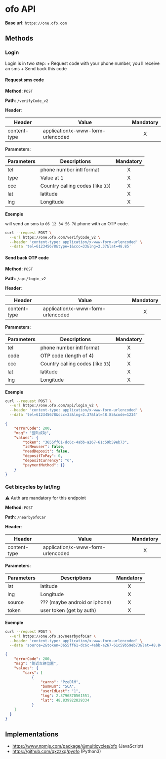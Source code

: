 # ofo API

**Base url**: `https://one.ofo.com`

## Methods

### Login

Login is in two step: + Request code with your phone number, you ll receive an sms + Send back this code

#### Request sms code

**Method**: `POST`

**Path**: `/verifyCode_v2`

**Header**:

| Header       | Value                             | Mandatory |
| ------------ | --------------------------------- | :-------: |
| content-type | application/x-www-form-urlencoded |     X     |

**Parameters**:

| Parameters | Descriptions             | Mandatory |
| ---------- | ------------------------ | :-------: |
| tel        | phone number intl format |     X     |
| type       | Value at 1               |     X     |
| ccc        | Country calling codes (like `33`) |     X     |
| lat        | latitude                 |     X     |
| lng        | Longitude                |     X     |

**Exemple**

will send an sms to `06 12 34 56 78` phone with an OTP code.

```bash
curl --request POST \
  --url https://one.ofo.com/verifyCode_v2 \
  --header 'content-type: application/x-www-form-urlencoded' \
  --data 'tel=612345678&type=1&ccc=33&lng=2.37&lat=48.85'
```

#### Send back OTP code

**Method**: `POST`

**Path**: `/api/login_v2`

**Header**:

| Header       | Value                             | Mandatory |
| ------------ | --------------------------------- | :-------: |
| content-type | application/x-www-form-urlencoded |     X     |

**Parameters**:

| Parameters | Descriptions             | Mandatory |
| ---------- | ------------------------ | :-------: |
| tel        | phone number intl format |     X     |
| code       | OTP code (length of 4)   |     X     |
| ccc        | Country calling codes (like `33`) |     X     |
| lat        | latitude                 |     X     |
| lng        | Longitude                |     X     |

**Exemple**

```bash
curl --request POST \
  --url https://one.ofo.com/api/login_v2 \
  --header 'content-type: application/x-www-form-urlencoded' \
  --data 'tel=612345678&ccc=33&lng=2.37&lat=48.85&code=1234'
```

```JSON
{
	"errorCode": 200,
	"msg": "登陆成功",
	"values": {
		"token": "3655ff61-dc6c-4abb-a267-61c59b59eb73",
		"isNewuser": false,
		"needDeposit": false,
		"depositToPay": 0,
		"depositCurrency": "€",
		"paymentMethod": {}
	}
}
```

### Get bicycles by lat/lng

:warning: Auth are mandatory for this endpoint

**Method**: `POST`

**Path**: `/nearbyofoCar`

**Header**:

| Header       | Value                             | Mandatory |
| ------------ | --------------------------------- | :-------: |
| content-type | application/x-www-form-urlencoded |     X     |

**Parameters**:

| Parameters | Descriptions                  | Mandatory |
| ---------- | ----------------------------- | :-------: |
| lat        | latitude                      |     X     |
| lng        | Longitude                     |     X     |
| source     | ??? (maybe android or iphone) |     X     |
| token      | user token (get by auth)      |     X     |

**Exemple**

```bash
curl --request POST \
  --url https://one.ofo.so/nearbyofoCar \
  --header 'content-type: application/x-www-form-urlencoded' \
  --data 'source=2&token=3655ff61-dc6c-4abb-a267-61c59b59eb73&lat=48.84&lng=2.38'
```

```JSON
{
	"errorCode": 200,
	"msg": "附近车辆位置",
	"values": {
		"cars": [
			{
				"carno": "PzeDlM",
				"bomNum": "5CA",
				"userIdLast": "1",
				"lng": 2.3796870561551,
				"lat": 48.839922829334
			}
    ]
  }
}
```

## Implementations

* https://www.npmjs.com/package/@multicycles/ofo (JavaScript)
* https://github.com/qxzzxq/pyofo (Python3)
